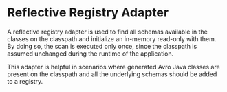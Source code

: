 # Reflective Registry Adapter

A reflective registry adapter is used to find all schemas available in the classes on the classpath
and initialize an in-memory read-only with them. By doing so, the scan is executed only once, since the
classpath is assumed unchanged during the runtime of the application. 

This adapter is helpful in scenarios where generated Avro Java classes are present on the classpath
and all the underlying schemas should be added to a registry.
